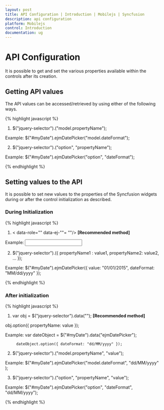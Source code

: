 ```yaml
---
layout: post
title: API Configuration | Introduction | Mobilejs | Syncfusion
description: api configuration
platform: Mobilejs
control: Introduction
documentation: ug
---
```


# API Configuration

It is possible to get and set the various properties available within the controls after its creation.

## Getting API values

The API values can be accessed/retrieved by using either of the following ways.


{% highlight javascript %}

1. $("jquery-selector").<ejm-plugin-name>("model.propertyName");

Example:  $("#myDate").ejmDatePicker("model.dateFormat");


2. $("jquery-selector").<ejm-plugin-name>("option", "propertyName");

Example:  $("#myDate").ejmDatePicker("option", "dateFormat");

{% endhighlight %}


## Setting values to the API

It is possible to set new values to the properties of the Syncfusion widgets during or after the control initialization as described. 

### During Initialization

{% highlight javascript %}

1. <<HtmlTag> data-role="<ejm-plug-in-name>" data-ej-"<propertyName>"= "<value>"/> **[Recommended method]**

Example:  <input id="myDate" data-role="ejmdatepicker" data-ej-value="01/01/2000" />

2. $("jquery-selector").<ejm-plugin-name>({ propertyName1 : value1, propertyName2: value2, … });

Example:  $("#myDate").ejmDatePicker({ value: "01/01/2015", dateFormat: "MM/dd/yyyy" });

{% endhighlight %}

### After initialization

{% highlight javascript %}

1. var obj = $("jquery-selector").data("<ejm-plugin-name>");  **[Recommended method]**

obj.option({ propertyName: value });

Example:  var dateObject = $("#myDate").data("ejmDatePicker");

         dateObject.option({ dateFormat: "dd/MM/yyyy" });

2. $("jquery-selector").<ejm-plugin-name>("model.propertyName", "value");

Example:  $("#myDate").ejmDatePicker("model.dateFormat", "dd/MM/yyyy" );

3. $("jquery-selector").<ejm-plugin-name>("option", "propertyName", "value");

Example:  $("#myDate").ejmDatePicker("option", "dateFormat", "dd/MM/yyyy");


{% endhighlight %}